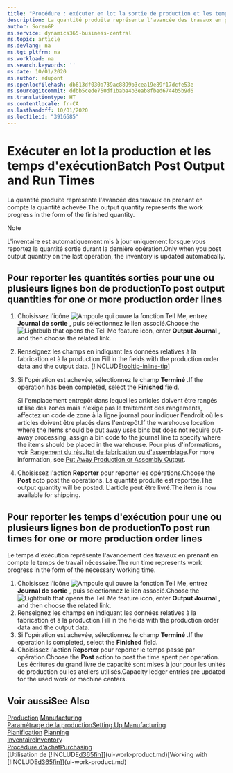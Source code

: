 ```yaml
---
title: "Procédure : exécuter en lot la sortie de production et les temps d'exécution | Microsoft Docs"
description: La quantité produite représente l'avancée des travaux en prenant en compte la quantité achevée.
author: SorenGP
ms.service: dynamics365-business-central
ms.topic: article
ms.devlang: na
ms.tgt_pltfrm: na
ms.workload: na
ms.search.keywords: ''
ms.date: 10/01/2020
ms.author: edupont
ms.openlocfilehash: db613df030a739ac8899b3cea19e89f17dcfe53e
ms.sourcegitcommit: ddbb5cede750df1baba4b3eab8fbed6744b5b9d6
ms.translationtype: HT
ms.contentlocale: fr-CA
ms.lasthandoff: 10/01/2020
ms.locfileid: "3916585"
---
```

# <a name="batch-post-output-and-run-times"></a><span data-ttu-id="4e856-103">Exécuter en lot la production et les temps d'exécution</span><span class="sxs-lookup"><span data-stu-id="4e856-103">Batch Post Output and Run Times</span></span>
<span data-ttu-id="4e856-104">La quantité produite représente l'avancée des travaux en prenant en compte la quantité achevée.</span><span class="sxs-lookup"><span data-stu-id="4e856-104">The output quantity represents the work progress in the form of the finished quantity.</span></span>  

> [!NOTE]
> <span data-ttu-id="4e856-105">L'inventaire est automatiquement mis à jour uniquement lorsque vous reportez la quantité sortie durant la dernière opération.</span><span class="sxs-lookup"><span data-stu-id="4e856-105">Only when you post output quantity on the last operation, the inventory is updated automatically.</span></span>  

## <a name="to-post-output-quantities-for-one-or-more-production-order-lines"></a><span data-ttu-id="4e856-106">Pour reporter les quantités sorties pour une ou plusieurs lignes bon de production</span><span class="sxs-lookup"><span data-stu-id="4e856-106">To post output quantities for one or more production order lines</span></span>
1. <span data-ttu-id="4e856-107">Choisissez l'icône ![Ampoule qui ouvre la fonction Tell Me](media/ui-search/search_small.png "Dites-moi ce que vous voulez faire"), entrez **Journal de sortie** , puis sélectionnez le lien associé.</span><span class="sxs-lookup"><span data-stu-id="4e856-107">Choose the ![Lightbulb that opens the Tell Me feature](media/ui-search/search_small.png "Tell me what you want to do") icon, enter **Output Journal** , and then choose the related link.</span></span>  
2. <span data-ttu-id="4e856-108">Renseignez les champs en indiquant les données relatives à la fabrication et à la production.</span><span class="sxs-lookup"><span data-stu-id="4e856-108">Fill in the fields with the production order data and the output data.</span></span> [!INCLUDE[tooltip-inline-tip](includes/tooltip-inline-tip_md.md)]
3. <span data-ttu-id="4e856-109">Si l'opération est achevée, sélectionnez le champ **Terminé** .</span><span class="sxs-lookup"><span data-stu-id="4e856-109">If the operation has been completed, select the **Finished** field.</span></span>  

    <span data-ttu-id="4e856-110">Si l'emplacement entrepôt dans lequel les articles doivent être rangés utilise des zones mais n'exige pas le traitement des rangements, affectez un code de zone à la ligne journal pour indiquer l'endroit où les articles doivent être placés dans l'entrepôt.</span><span class="sxs-lookup"><span data-stu-id="4e856-110">If the warehouse location where the items should be put away uses bins but does not require put-away processing,  assign a bin code to the journal line to specify where the items should be placed in the warehouse.</span></span> <span data-ttu-id="4e856-111">Pour plus d'informations, voir [Rangement du résultat de fabrication ou d'assemblage](warehouse-how-to-put-away-production-output.md).</span><span class="sxs-lookup"><span data-stu-id="4e856-111">For more information, see [Put Away Production or Assembly Output](warehouse-how-to-put-away-production-output.md).</span></span>  

4. <span data-ttu-id="4e856-112">Choisissez l'action **Reporter** pour reporter les opérations.</span><span class="sxs-lookup"><span data-stu-id="4e856-112">Choose the **Post** acto post the operations.</span></span> <span data-ttu-id="4e856-113">La quantité produite est reportée.</span><span class="sxs-lookup"><span data-stu-id="4e856-113">The output quantity will be posted.</span></span> <span data-ttu-id="4e856-114">L'article peut être livré.</span><span class="sxs-lookup"><span data-stu-id="4e856-114">The item is now available for shipping.</span></span>  

## <a name="to-post-run-times-for-one-or-more-production-order-lines"></a><span data-ttu-id="4e856-115">Pour reporter les temps d'exécution pour une ou plusieurs lignes bon de production</span><span class="sxs-lookup"><span data-stu-id="4e856-115">To post run times for one or more production order lines</span></span>
<span data-ttu-id="4e856-116">Le temps d'exécution représente l'avancement des travaux en prenant en compte le temps de travail nécessaire.</span><span class="sxs-lookup"><span data-stu-id="4e856-116">The run time represents work progress in the form of the necessary working time.</span></span>    

1.  <span data-ttu-id="4e856-117">Choisissez l'icône ![Ampoule qui ouvre la fonction Tell Me](media/ui-search/search_small.png "Dites-moi ce que vous voulez faire"), entrez **Journal de sortie** , puis sélectionnez le lien associé.</span><span class="sxs-lookup"><span data-stu-id="4e856-117">Choose the ![Lightbulb that opens the Tell Me feature](media/ui-search/search_small.png "Tell me what you want to do") icon, enter **Output Journal** , and then choose the related link.</span></span>  
2. <span data-ttu-id="4e856-118">Renseignez les champs en indiquant les données relatives à la fabrication et à la production.</span><span class="sxs-lookup"><span data-stu-id="4e856-118">Fill in the fields with the production order data and the output data.</span></span>  
3.  <span data-ttu-id="4e856-119">Si l'opération est achevée, sélectionnez le champ **Terminé** .</span><span class="sxs-lookup"><span data-stu-id="4e856-119">If the operation is completed, select the **Finished** field.</span></span>  
4. <span data-ttu-id="4e856-120">Choisissez l'action **Reporter** pour reporter le temps passé par opération.</span><span class="sxs-lookup"><span data-stu-id="4e856-120">Choose the **Post** action to post the time spent per operation.</span></span> <span data-ttu-id="4e856-121">Les écritures du grand livre de capacité sont mises à jour pour les unités de production ou les ateliers utilisés.</span><span class="sxs-lookup"><span data-stu-id="4e856-121">Capacity ledger entries are updated for the used work or machine centers.</span></span>

## <a name="see-also"></a><span data-ttu-id="4e856-122">Voir aussi</span><span class="sxs-lookup"><span data-stu-id="4e856-122">See Also</span></span>  
<span data-ttu-id="4e856-123">[Production](production-manage-manufacturing.md)  </span><span class="sxs-lookup"><span data-stu-id="4e856-123">[Manufacturing](production-manage-manufacturing.md)  </span></span>  
[<span data-ttu-id="4e856-124">Paramétrage de la production</span><span class="sxs-lookup"><span data-stu-id="4e856-124">Setting Up Manufacturing</span></span>](production-configure-production-processes.md)  
<span data-ttu-id="4e856-125">[Planification](production-planning.md)    </span><span class="sxs-lookup"><span data-stu-id="4e856-125">[Planning](production-planning.md)    </span></span>  
[<span data-ttu-id="4e856-126">Inventaire</span><span class="sxs-lookup"><span data-stu-id="4e856-126">Inventory</span></span>](inventory-manage-inventory.md)  
[<span data-ttu-id="4e856-127">Procédure d'achat</span><span class="sxs-lookup"><span data-stu-id="4e856-127">Purchasing</span></span>](purchasing-manage-purchasing.md)  
<span data-ttu-id="4e856-128">[Utilisation de [!INCLUDE[d365fin](includes/d365fin_md.md)]](ui-work-product.md)</span><span class="sxs-lookup"><span data-stu-id="4e856-128">[Working with [!INCLUDE[d365fin](includes/d365fin_md.md)]](ui-work-product.md)</span></span>
